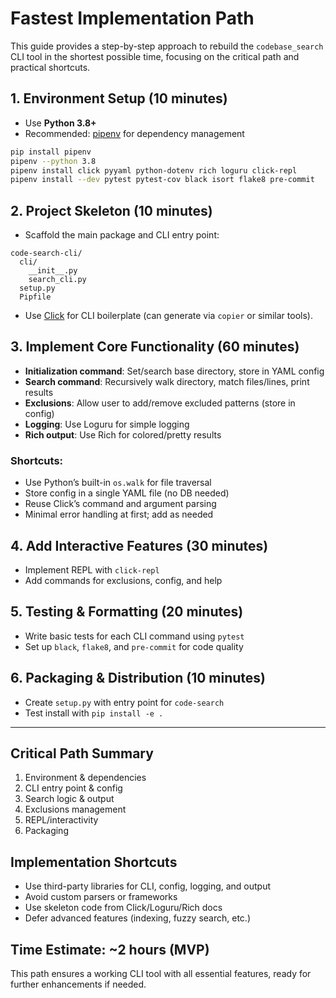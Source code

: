 # Fastest Implementation Path

This guide provides a step-by-step approach to rebuild the `codebase_search` CLI tool in the shortest possible time, focusing on the critical path and practical shortcuts.

## 1. Environment Setup (10 minutes)
- Use **Python 3.8+**
- Recommended: [pipenv](https://pipenv.pypa.io/en/latest/) for dependency management

```bash
pip install pipenv
pipenv --python 3.8
pipenv install click pyyaml python-dotenv rich loguru click-repl
pipenv install --dev pytest pytest-cov black isort flake8 pre-commit
```

## 2. Project Skeleton (10 minutes)
- Scaffold the main package and CLI entry point:

```
code-search-cli/
  cli/
    __init__.py
    search_cli.py
  setup.py
  Pipfile
```

- Use [Click](https://click.palletsprojects.com/) for CLI boilerplate (can generate via `copier` or similar tools).

## 3. Implement Core Functionality (60 minutes)
- **Initialization command**: Set/search base directory, store in YAML config
- **Search command**: Recursively walk directory, match files/lines, print results
- **Exclusions**: Allow user to add/remove excluded patterns (store in config)
- **Logging**: Use Loguru for simple logging
- **Rich output**: Use Rich for colored/pretty results

### Shortcuts:
- Use Python’s built-in `os.walk` for file traversal
- Store config in a single YAML file (no DB needed)
- Reuse Click’s command and argument parsing
- Minimal error handling at first; add as needed

## 4. Add Interactive Features (30 minutes)
- Implement REPL with `click-repl`
- Add commands for exclusions, config, and help

## 5. Testing & Formatting (20 minutes)
- Write basic tests for each CLI command using `pytest`
- Set up `black`, `flake8`, and `pre-commit` for code quality

## 6. Packaging & Distribution (10 minutes)
- Create `setup.py` with entry point for `code-search`
- Test install with `pip install -e .`

---

## Critical Path Summary
1. Environment & dependencies
2. CLI entry point & config
3. Search logic & output
4. Exclusions management
5. REPL/interactivity
6. Packaging

## Implementation Shortcuts
- Use third-party libraries for CLI, config, logging, and output
- Avoid custom parsers or frameworks
- Use skeleton code from Click/Loguru/Rich docs
- Defer advanced features (indexing, fuzzy search, etc.)

## Time Estimate: ~2 hours (MVP)

This path ensures a working CLI tool with all essential features, ready for further enhancements if needed.
